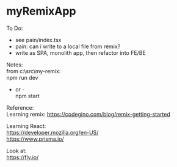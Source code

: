 # myRemixApp
To Do:  
* see pain/index.tsx
* pain: can i write to a local file from remix?
* write as SPA, monolith app, then refactor into FE/BE

Notes:  
from c:\src\my-remix:  
npm run dev  
- or -  
npm start


Reference:  
Learning remix:
https://codegino.com/blog/remix-getting-started


Learning React:  
https://developer.mozilla.org/en-US/  
https://www.prisma.io/  

Look at:  
https://fly.io/  
